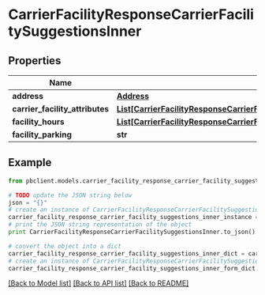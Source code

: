 # CarrierFacilityResponseCarrierFacilitySuggestionsInner


## Properties
Name | Type | Description | Notes
------------ | ------------- | ------------- | -------------
**address** | [**Address**](Address.md) |  | [optional] 
**carrier_facility_attributes** | [**List[CarrierFacilityResponseCarrierFacilityOptionsInner]**](CarrierFacilityResponseCarrierFacilityOptionsInner.md) |  | [optional] 
**facility_hours** | [**List[CarrierFacilityResponseCarrierFacilitySuggestionsInnerFacilityHoursInner]**](CarrierFacilityResponseCarrierFacilitySuggestionsInnerFacilityHoursInner.md) |  | [optional] 
**facility_parking** | **str** |  | [optional] 

## Example

```python
from pbclient.models.carrier_facility_response_carrier_facility_suggestions_inner import CarrierFacilityResponseCarrierFacilitySuggestionsInner

# TODO update the JSON string below
json = "{}"
# create an instance of CarrierFacilityResponseCarrierFacilitySuggestionsInner from a JSON string
carrier_facility_response_carrier_facility_suggestions_inner_instance = CarrierFacilityResponseCarrierFacilitySuggestionsInner.from_json(json)
# print the JSON string representation of the object
print CarrierFacilityResponseCarrierFacilitySuggestionsInner.to_json()

# convert the object into a dict
carrier_facility_response_carrier_facility_suggestions_inner_dict = carrier_facility_response_carrier_facility_suggestions_inner_instance.to_dict()
# create an instance of CarrierFacilityResponseCarrierFacilitySuggestionsInner from a dict
carrier_facility_response_carrier_facility_suggestions_inner_form_dict = carrier_facility_response_carrier_facility_suggestions_inner.from_dict(carrier_facility_response_carrier_facility_suggestions_inner_dict)
```
[[Back to Model list]](../README.md#documentation-for-models) [[Back to API list]](../README.md#documentation-for-api-endpoints) [[Back to README]](../README.md)


